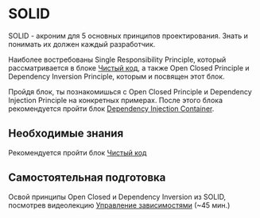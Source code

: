 # SOLID

SOLID - акроним для 5 основных принципов проектирования. Знать и понимать их должен каждый разработчик.

Наиболее востребованы Single Responsibility Principle, который рассматривается в блоке [Чистый код](https://github.com/kontur-csharper/clean-code), а также Open Closed Principle и Dependency Inversion Principle, которым и посвящен этот блок.

Пройдя блок, ты познакомишься с Open Closed Principle и Dependency Injection Principle на конкретных примерах.
После этого блока рекомендуется пройти блок [Dependency Injection Container](https://github.com/kontur-csharper/di).


## Необходимые знания

Рекомендуется пройти блок [Чистый код](https://github.com/kontur-csharper/clean-code)


## Самостоятельная подготовка

Освой принципы Open Closed и Dependency Inversion из SOLID, посмотрев видеолекцию [Управление зависимостями](https://ulearn.me/Course/cs2/Vviedieniie_93d19beb-1465-430f-ac12-03f40ebd3e17) (~45 мин.)

